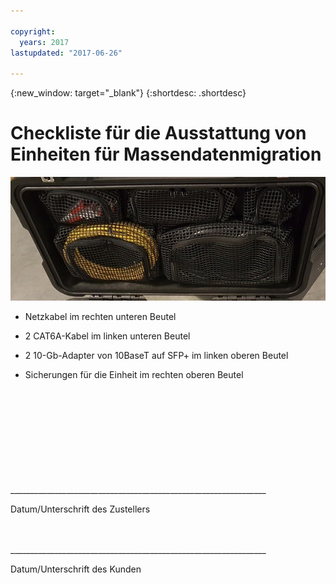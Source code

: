 ```yaml
---

copyright:
  years: 2017
lastupdated: "2017-06-26"

---
```

{:new_window: target="_blank"}
{:shortdesc: .shortdesc}

# Checkliste für die Ausstattung von Einheiten für Massendatenmigration


![Ausstattung der Einheiten für Massendatenmigration](/images/MDMDeviceInventory.png)

-	Netzkabel im rechten unteren Beutel

-	2 CAT6A-Kabel im linken unteren Beutel

-	2 10-Gb-Adapter von 10BaseT auf SFP+ im linken oberen Beutel

-	Sicherungen für die Einheit im rechten oberen Beutel

   
   
</br> 
</br> 
</br> 
</br> 
</br> 
</br> 
</br> 
</br> 
</hr>    
</br> 
________________________________________________________________ 

Datum/Unterschrift des Zustellers


</br> 
</hr>
</br> 
________________________________________________________________ 

Datum/Unterschrift des Kunden
